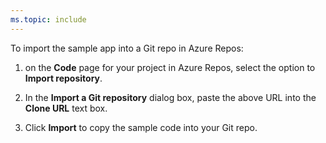 ```yaml
---
ms.topic: include
---
```


To import the sample app into a Git repo in Azure Repos:

 1. on the **Code** page for your project in Azure Repos, select the option to **Import repository**.

 1. In the **Import a Git repository** dialog box, paste the above URL into the **Clone URL** text box.

 1. Click **Import** to copy the sample code into your Git repo.